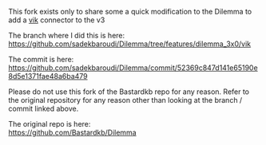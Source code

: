 This fork exists only to share some a quick modification to the Dilemma to add a [vik](https://github.com/sadekbaroudi/vik) connector to the v3  

The branch where I did this is here:  
https://github.com/sadekbaroudi/Dilemma/tree/features/dilemma_3x0/vik


The commit is here:  
https://github.com/sadekbaroudi/Dilemma/commit/52369c847d141e65190e8d5e1371fae48a6ba479


Please do not use this fork of the Bastardkb repo for any reason. Refer to the original repository for any reason other than looking at the branch / commit linked above.

The original repo is here:  
https://github.com/Bastardkb/Dilemma
